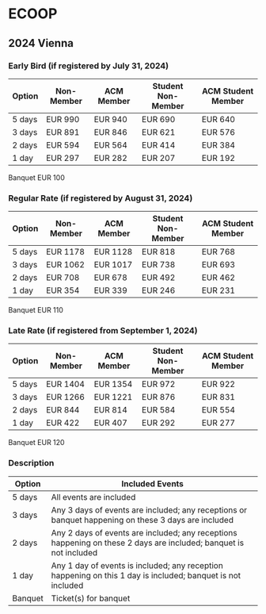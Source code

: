# ECOOP

## 2024 Vienna

### Early Bird (if registered by July 31, 2024)

| Option | Non-Member | ACM Member | Student Non-Member | ACM Student Member |
|--------|------------|------------|--------------------|--------------------|
| 5 days | EUR 990    | EUR 940    | EUR 690            | EUR 640            |
| 3 days | EUR 891    | EUR 846    | EUR 621            | EUR 576            |
| 2 days | EUR 594    | EUR 564    | EUR 414            | EUR 384            |
| 1 day  | EUR 297    | EUR 282    | EUR 207            | EUR 192            |

Banquet     EUR 100

### Regular Rate (if registered by August 31, 2024)

| Option | Non-Member | ACM Member | Student Non-Member | ACM Student Member |
|--------|------------|------------|--------------------|--------------------|
| 5 days | EUR 1178   | EUR 1128   | EUR 818            | EUR 768            |
| 3 days | EUR 1062   | EUR 1017   | EUR 738            | EUR 693            |
| 2 days | EUR 708    | EUR 678    | EUR 492            | EUR 462            |
| 1 day  | EUR 354    | EUR 339    | EUR 246            | EUR 231            |

Banquet     EUR 110

### Late Rate (if registered from September 1, 2024)

| Option | Non-Member | ACM Member | Student Non-Member | ACM Student Member |
|--------|------------|------------|--------------------|--------------------|
| 5 days | EUR 1404   | EUR 1354   | EUR 972            | EUR 922            |
| 3 days | EUR 1266   | EUR 1221   | EUR 876            | EUR 831            |
| 2 days | EUR 844    | EUR 814    | EUR 584            | EUR 554            |
| 1 day  | EUR 422    | EUR 407    | EUR 292            | EUR 277            |

Banquet     EUR 120

### Description
| Option  | Included Events                                                                                                   |
|---------|-------------------------------------------------------------------------------------------------------------------|
| 5 days  | All events are included                                                                                           |
| 3 days  | Any 3 days of events are included; any receptions or banquet happening on these 3 days are included               |
| 2 days  | Any 2 days of events are included; any receptions happening on these 2 days are included; banquet is not included |
| 1 day   | Any 1 day of events is included; any reception happening on this 1 day is included; banquet is not included       |
| Banquet | Ticket(s) for banquet                                                                                             |
